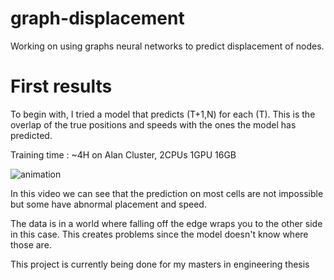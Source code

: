 # graph-displacement
Working on using graphs neural networks to predict displacement of nodes.

# First results
To begin with, I tried a model that predicts (T+1,N) for each (T).
This is the overlap of the true positions and speeds with the ones the model has predicted.

Training time : ~4H on Alan Cluster, 2CPUs 1GPU 16GB

![animation](https://user-images.githubusercontent.com/43137887/213506828-2b32a7e4-adb3-4efe-8e39-95abb5c394d7.gif)


In this video we can see that the prediction on most cells are not impossible but some have abnormal placement and speed.

The data is in a world where falling off the edge wraps you to the other side in this case.
This creates problems since the model doesn't know where those are.


This project is currently being done for my masters in engineering thesis
